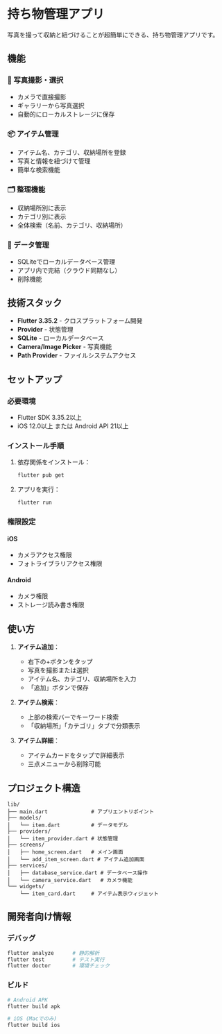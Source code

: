 # 持ち物管理アプリ

写真を撮って収納と紐づけることが超簡単にできる、持ち物管理アプリです。

## 機能

### 📸 写真撮影・選択
- カメラで直接撮影
- ギャラリーから写真選択
- 自動的にローカルストレージに保存

### 📦 アイテム管理
- アイテム名、カテゴリ、収納場所を登録
- 写真と情報を紐づけて管理
- 簡単な検索機能

### 🗂️ 整理機能
- 収納場所別に表示
- カテゴリ別に表示
- 全体検索（名前、カテゴリ、収納場所）

### 💾 データ管理
- SQLiteでローカルデータベース管理
- アプリ内で完結（クラウド同期なし）
- 削除機能

## 技術スタック

- **Flutter 3.35.2** - クロスプラットフォーム開発
- **Provider** - 状態管理
- **SQLite** - ローカルデータベース
- **Camera/Image Picker** - 写真機能
- **Path Provider** - ファイルシステムアクセス

## セットアップ

### 必要環境
- Flutter SDK 3.35.2以上
- iOS 12.0以上 または Android API 21以上

### インストール手順

1. 依存関係をインストール：
   ```bash
   flutter pub get
   ```

2. アプリを実行：
   ```bash
   flutter run
   ```

### 権限設定

#### iOS
- カメラアクセス権限
- フォトライブラリアクセス権限

#### Android
- カメラ権限
- ストレージ読み書き権限

## 使い方

1. **アイテム追加**：
   - 右下の+ボタンをタップ
   - 写真を撮影または選択
   - アイテム名、カテゴリ、収納場所を入力
   - 「追加」ボタンで保存

2. **アイテム検索**：
   - 上部の検索バーでキーワード検索
   - 「収納場所」「カテゴリ」タブで分類表示

3. **アイテム詳細**：
   - アイテムカードをタップで詳細表示
   - 三点メニューから削除可能

## プロジェクト構造

```
lib/
├── main.dart              # アプリエントリポイント
├── models/
│   └── item.dart          # データモデル
├── providers/
│   └── item_provider.dart # 状態管理
├── screens/
│   ├── home_screen.dart   # メイン画面
│   └── add_item_screen.dart # アイテム追加画面
├── services/
│   ├── database_service.dart # データベース操作
│   └── camera_service.dart   # カメラ機能
└── widgets/
    └── item_card.dart     # アイテム表示ウィジェット
```

## 開発者向け情報

### デバッグ
```bash
flutter analyze      # 静的解析
flutter test         # テスト実行
flutter doctor       # 環境チェック
```

### ビルド
```bash
# Android APK
flutter build apk

# iOS (Macでのみ)
flutter build ios
```
